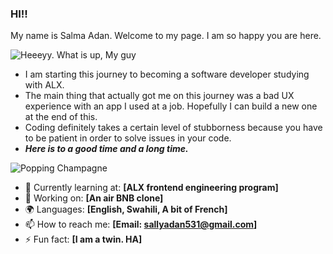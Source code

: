 ### HI!!
My name is Salma Adan. Welcome to my page. I am so happy you are here.

![ Heeeyy. What is up, My guy](https://media1.tenor.com/m/7JYwnjEtt4gAAAAd/the-grinch-grinch.gif)


- I am starting this journey to becoming a software developer studying with ALX. 
- The main thing that actually got me on this journey was a bad UX experience with an app I used at a job. Hopefully I can build a new one at the end of this.
- Coding definitely takes a certain level of stubborness because you have to be patient in order to solve issues in your code.
- ***Here is to a good time and a long time.***


![ Popping Champagne](https://media.tenor.com/c86D6_XlACMAAAAM/weekend-party.gif)

- 🌱 Currently learning at: **[ALX frontend engineering program]**
- 🔭 Working on: **[An air BNB clone]**
- 🌍 Languages: **[English, Swahili, A bit of French]**
- 📫 How to reach me: **[Email: sallyadan531@gmail.com]**
- ⚡ Fun fact: **[I am a twin. HA]**
